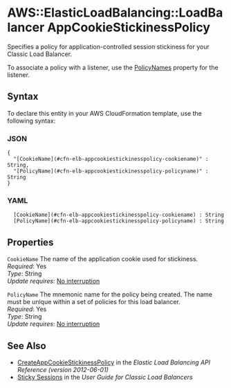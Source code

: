 # AWS::ElasticLoadBalancing::LoadBalancer AppCookieStickinessPolicy<a name="aws-properties-ec2-elb-AppCookieStickinessPolicy"></a>

Specifies a policy for application\-controlled session stickiness for your Classic Load Balancer\.

To associate a policy with a listener, use the [PolicyNames](https://docs.aws.amazon.com/AWSCloudFormation/latest/UserGuide/aws-properties-ec2-elb-listener.html#cfn-ec2-elb-listener-policynames) property for the listener\.

## Syntax<a name="aws-properties-ec2-elb-AppCookieStickinessPolicy-syntax"></a>

To declare this entity in your AWS CloudFormation template, use the following syntax:

### JSON<a name="aws-properties-ec2-elb-AppCookieStickinessPolicy-syntax.json"></a>

```
{
  "[CookieName](#cfn-elb-appcookiestickinesspolicy-cookiename)" : String,
  "[PolicyName](#cfn-elb-appcookiestickinesspolicy-policyname)" : String
}
```

### YAML<a name="aws-properties-ec2-elb-AppCookieStickinessPolicy-syntax.yaml"></a>

```
﻿  [CookieName](#cfn-elb-appcookiestickinesspolicy-cookiename) : String
﻿  [PolicyName](#cfn-elb-appcookiestickinesspolicy-policyname) : String
```

## Properties<a name="aws-properties-ec2-elb-AppCookieStickinessPolicy-properties"></a>

`CookieName`  <a name="cfn-elb-appcookiestickinesspolicy-cookiename"></a>
The name of the application cookie used for stickiness\.  
*Required*: Yes  
*Type*: String  
*Update requires*: [No interruption](https://docs.aws.amazon.com/AWSCloudFormation/latest/UserGuide/using-cfn-updating-stacks-update-behaviors.html#update-no-interrupt)

`PolicyName`  <a name="cfn-elb-appcookiestickinesspolicy-policyname"></a>
The mnemonic name for the policy being created\. The name must be unique within a set of policies for this load balancer\.  
*Required*: Yes  
*Type*: String  
*Update requires*: [No interruption](https://docs.aws.amazon.com/AWSCloudFormation/latest/UserGuide/using-cfn-updating-stacks-update-behaviors.html#update-no-interrupt)

## See Also<a name="aws-properties-ec2-elb-AppCookieStickinessPolicy--seealso"></a>
+  [CreateAppCookieStickinessPolicy](https://docs.aws.amazon.com/elasticloadbalancing/2012-06-01/APIReference/API_CreateAppCookieStickinessPolicy.html) in the *Elastic Load Balancing API Reference \(version 2012\-06\-01\)* 
+  [Sticky Sessions](https://docs.aws.amazon.com/elasticloadbalancing/latest/classic/elb-sticky-sessions.html) in the *User Guide for Classic Load Balancers* 